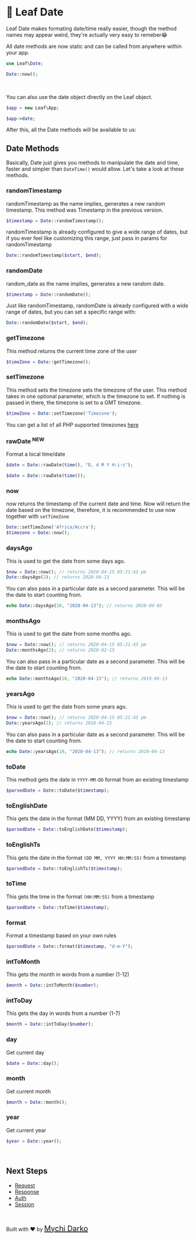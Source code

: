 <!-- markdownlint-disable no-inline-html -->
# 📆 Leaf Date

Leaf Date makes formating date/time really easier, though the method names may appear weird, they're actually very easy to remeber😂

<div class="alert -info">
All date methods are now static and can be called from anywhere within your app.
</div>

```php
use Leaf\Date;

Date::now();
```

<br>

You can also use the date object directly on the Leaf object.

```php
$app = new Leaf\App;

$app->date;
```

After this, all the Date methods will be available to us:

## Date Methods

Basically, Date just gives you methods to manipulate the date and time, faster and simpler than `DateTime()` would allow. Let's take a look at these methods.

### randomTimestamp

randomTimestamp as the name implies, generates a new random timestamp. This method was Timestamp in the previous version.

```php
$timestamp = Date::randomTimestamp();
```

randomTimestamp is already configured to give a wide range of dates, but if you ever feel like customizing this range, just pass in params for randomTimestamp

```php
Date::randomTimestamp($start, $end);
```

### randomDate

random_date as the name implies, generates a new random date.

```php
$timestamp = Date::randomDate();
```

Just like randomTimestamp, randomDate is already configured with a wide range of dates, but you can set a specific range with:

```php
Date::randomDate($start, $end);
```

### getTimezone

This method returns the current time zone of the user

```php
$timeZone = Date::getTimezone();
```

### setTimezone

This method sets the timezone sets the timezone of the user. This method takes in one optional parameter, which is the timezone to set. If nothing is passed in there, the timezone is set to a GMT timezone.

```php
$timeZone = Date::setTimezone('Timezone');
```

You can get a list of all PHP supported timezones [here](https://www.w3schools.com/php/php_ref_timezones.asp)

### rawDate <sup class="new-tag-1">NEW</sup>

Format a local time/date

```php
$date = Date::rawDate(time(), "D, d M Y H:i:s");

$date = Date::rawDate(time());
```

### now

now returns the timestamp of the current date and time. Now will return the date based on the timezone, therefore, it is recommended to use now together with `setTimeZone`

```php
Date::setTimeZone('Africa/Accra');
$timezone = Date::now();
```

### daysAgo

This is used to get the date from some days ago.

```php
$now = Date::now(); // returns 2020-04-15 05:21:43 pm
Date::daysAgo(2); // returns 2020-04-13
```

You can also pass in a particular date as a second parameter. This will be the date to start counting from.

```php
echo Date::daysAgo(10, "2020-04-13"); // returns 2020-04-03
```

### monthsAgo

This is used to get the date from some months ago.

```php
$now = Date::now(); // returns 2020-04-15 05:21:43 pm
Date::monthsAgo(2); // returns 2020-02-15
```

You can also pass in a particular date as a second parameter. This will be the date to start counting from.

```php
echo Date::monthsAgo(10, "2020-04-13"); // returns 2019-06-13
```

### yearsAgo

This is used to get the date from some years ago.

```php
$now = Date::now(); // returns 2020-04-15 05:21:43 pm
Date::yearsAgo(2); // returns 2018-04-15
```

You can also pass in a particular date as a second parameter. This will be the date to start counting from.

```php
echo Date::yearsAgo(10, "2020-04-13"); // returns 2010-04-13
```

### toDate

This method gets the date in `YYYY-MM-DD` format from an existing timestamp

```php
$parsedDate = Date::toDate($timestamp);
```

### toEnglishDate

This gets the date in the format (MM DD, YYYY) from an existing timestamp

```php
$parsedDate = Date::toEnglishDate($timestamp);
```

### toEnglishTs

This gets the date in the format `(DD MM, YYYY HH:MM:SS)` from a timestamp

```php
$parsedDate = Date::toEnglishTs($timestamp);
```

### toTime

This gets the time in the format `(HH:MM:SS)` from a timestamp

```php
$parsedDate = Date::toTime($timestamp);
```

### format

Format a timestamp based on your own rules

```php
$parsedDate = Date::format($timestamp, "d-m-Y");
```

### intToMonth

This gets the month in words from a number (1-12)

```php
$month = Date::intToMonth($number);
```

### intToDay

This gets the day in words from a number (1-7)

```php
$month = Date::intToDay($number);
```

### day

Get current day

```php
$date = Date::day();
```

### month

Get current month

```php
$month = Date::month();
```

### year

Get current year

```php
$year = Date::year();
```

<br>

## Next Steps

- [Request](leaf/v/2.5.0/http/request)
- [Response](leaf/v/2.5.0/http/response)
- [Auth](leaf/v/2.5.0/core/auth)
- [Session](leaf/v/2.5.0/http/session)

<br>

Built with ❤ by <a href="https://mychi.netlify.app" style="font-size: 20px; color: #111;" target="_blank">Mychi Darko</a>
